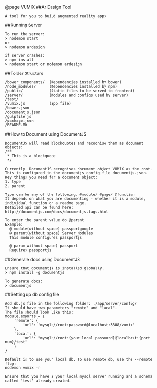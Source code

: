 @page VUMIX
##Ar Design Tool

	A tool for you to build augmented reality apps

##Running Server

	To run the server:
	> nodemon start 
	or
	> nodemon ardesign

	if server crashes:
	> npm install
	> nodemon start or nodemon ardesign

##Folder Structure

	/bower_components/	(Dependencies installed by bower)
	/node_modules/		(Dependencies installed by npm) 
	/public/	 		(Static files to be served to frontend) 
	/server/			(Modules and configs used by server)
	/test/							
	/vumix.js			(app file)
	/bower.json
	/documentjs.json
	/gulpfile.js
	/package.json		
	/README.MD 			

##How to Document using DocumentJS

	DocumentJS will read blockquotes and recognise them as document objects:
	/**
	 * This is a blockquote
	 */

	Currently, DocumentJS recognises document object VUMIX as the root. This is configured in the documentjs config file documentjs.json. 
	Key things you need for a document object:
	1. type 
	2. parent

	Type can be any of the following: @module/ @page/ @function
	It depends on what you are documenting - whether it is a module, individual function or a readme page. 
	Detailed api can be found here: http://documentjs.com/docs/documentjs.tags.html

	To enter the parent value do @parent
	Example: 
	  @ module(without space) passportgoogle  
	  @ parent(without space) Server_Modules
	  This module configures passportjs 
	 
	  @ param(without space) passport 
	  Requires passportjs

##Generate docs using DocumentJS

	Ensure that documentjs is installed globally.
	> npm install -g documentjs

	To generate docs:
	> documentjs

##Setting up db config file

	Add db.js file in the following folder: ./app/server/config/
	It should have two parameters "remote" and "local".
	The file should look like this:
	module.exports = {
		'remote': {
			'url': 'mysql://root:password@localhost:3308/vumix'
		},
		'local': {
			'url': "mysql://root:{your local password}@localhost:{port num}/test"		
		}
	}

	Default is to use your local db. To use remote db, use the --remote flag:
	nodemon vumix -r

	Ensure that you have a your local mysql server running and a schema called 'test' already created.
